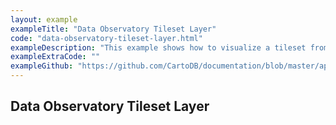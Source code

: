 ```yaml
---
layout: example
exampleTitle: "Data Observatory Tileset Layer"
code: "data-observatory-tileset-layer.html"
exampleDescription: "This example shows how to visualize a tileset from our public repository of Data Observatory tilesets. Learn more and access the full list of available tilesets [here](/data-observatory/tilesets-collection/)."
exampleExtraCode: ""
exampleGithub: "https://github.com/CartoDB/documentation/blob/master/app/content/deck-gl/examples/basic-examples/data-observatory-tileset-layer.html"
---
```

## Data Observatory Tileset Layer